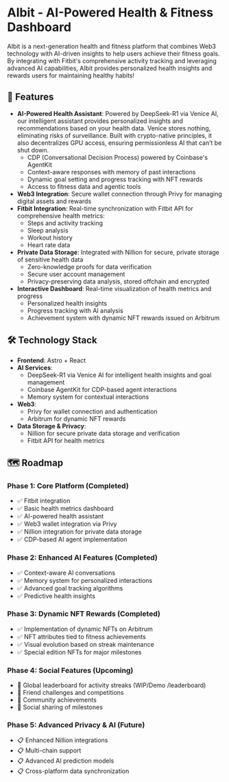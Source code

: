 # AIbit - AI-Powered Health & Fitness Dashboard

AIbit is a next-generation health and fitness platform that combines Web3 technology with AI-driven insights to help users achieve their fitness goals. By integrating with Fitbit's comprehensive activity tracking and leveraging advanced AI capabilities, AIbit provides personalized health insights and rewards users for maintaining healthy habits!

## 🚀 Features

- **AI-Powered Health Assistant**: Powered by DeepSeek-R1 via Venice AI, our intelligent assistant provides personalized insights and recommendations based on your health data. Venice stores nothing, eliminating risks of surveillance. Built with crypto-native principles, it also decentralizes GPU access, ensuring permissionless AI that can’t be shut down.
  - CDP (Conversational Decision Process) powered by Coinbase's AgentKit
  - Context-aware responses with memory of past interactions
  - Dynamic goal setting and progress tracking with NFT rewards
  - Access to fitness data and agentic tools
- **Web3 Integration**: Secure wallet connection through Privy for managing digital assets and rewards
- **Fitbit Integration**: Real-time synchronization with Fitbit API for comprehensive health metrics:
  - Steps and activity tracking
  - Sleep analysis
  - Workout history
  - Heart rate data
- **Private Data Storage**: Integrated with Nillion for secure, private storage of sensitive health data
  - Zero-knowledge proofs for data verification
  - Secure user account management
  - Privacy-preserving data analysis, stored offchain and encrypted
- **Interactive Dashboard**: Real-time visualization of health metrics and progress
  - Personalized health insights
  - Progress tracking with AI analysis
  - Achievement system with dynamic NFT rewards issued on Arbitrum

## 🛠 Technology Stack

- **Frontend**: Astro + React
- **AI Services**:
  - DeepSeek-R1 via Venice AI for intelligent health insights and goal management
  - Coinbase AgentKit for CDP-based agent interactions
  - Memory system for contextual interactions
- **Web3**:
  - Privy for wallet connection and authentication
  - Arbitrum for dynamic NFT rewards
- **Data Storage & Privacy**:
  - Nillion for secure private data storage and verification
  - Fitbit API for health metrics

## 🗺 Roadmap

### Phase 1: Core Platform (Completed)

- ✅ Fitbit integration
- ✅ Basic health metrics dashboard
- ✅ AI-powered health assistant
- ✅ Web3 wallet integration via Privy
- ✅ Nillion integration for private data storage
- ✅ CDP-based AI agent implementation

### Phase 2: Enhanced AI Features (Completed)

- ✅ Context-aware AI conversations
- ✅ Memory system for personalized interactions
- ✅ Advanced goal tracking algorithms
- ✅ Predictive health insights

### Phase 3: Dynamic NFT Rewards (Completed)

- ✅ Implementation of dynamic NFTs on Arbitrum
- ✅ NFT attributes tied to fitness achievements
- ✅ Visual evolution based on streak maintenance
- ✅ Special edition NFTs for major milestones

### Phase 4: Social Features (Upcoming)

- 📅 Global leaderboard for activity streaks (WIP/Demo /leaderboard)
- 📅 Friend challenges and competitions
- 📅 Community achievements
- 📅 Social sharing of milestones

### Phase 5: Advanced Privacy & AI (Future)

- 📋 Enhanced Nillion integrations
- 📋 Multi-chain support
- 📋 Advanced AI prediction models
- 📋 Cross-platform data synchronization
